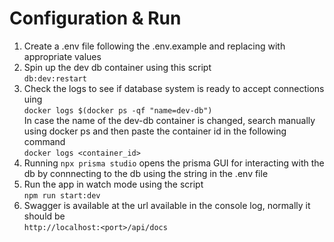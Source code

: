 # Configuration & Run

1. Create a .env file following the .env.example and replacing with appropriate values
2. Spin up the dev db container using this script<br> `db:dev:restart`
3. Check the logs to see if database system is ready to accept connections uing<br>
   `docker logs $(docker ps -qf "name=dev-db")`<br>
   In case the name of the dev-db container is changed, search manually using docker ps and then paste the container id in the following command<br>
   `docker logs <container_id>`
4. Running `npx prisma studio` opens the prisma GUI for interacting with the db by connnecting to the db using the string in the .env file
5. Run the app in watch mode using the script <br>`npm run start:dev`
6. Swagger is available at the url available in the console log, normally it should be<br>`http://localhost:<port>/api/docs`